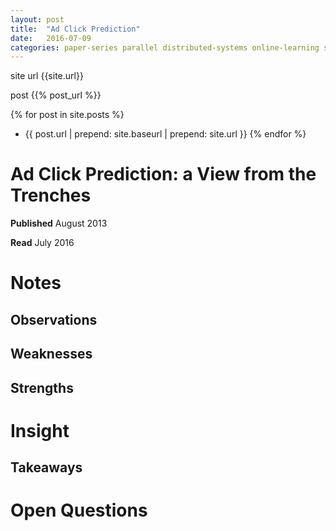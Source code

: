 ```yaml
---
layout: post
title:  "Ad Click Prediction"
date:   2016-07-09
categories: paper-series parallel distributed-systems online-learning scalability
---
```


site url {{site.url}}

post {{% post_url %}}

{% for post in site.posts %}
* {{ post.url | prepend: site.baseurl | prepend: site.url }}
{% endfor %}

# Ad Click Prediction: a View from the Trenches

**Published** August 2013

**Read** July 2016

# Notes

## Observations

## Weaknesses

## Strengths

# Insight

## Takeaways

# Open Questions
